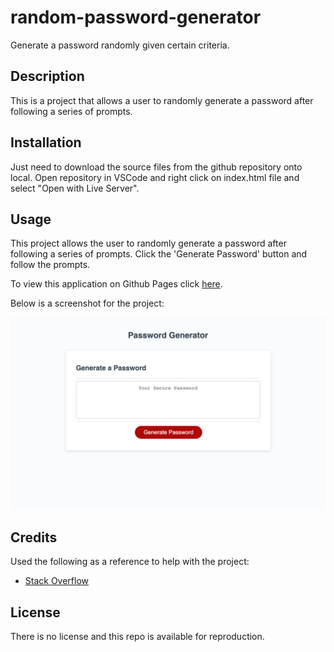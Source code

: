# random-password-generator
Generate a password randomly given certain criteria.

## Description

This is a project that allows a user to randomly generate a password after following a series of prompts.

## Installation

Just need to download the source files from the github repository onto local. Open repository in VSCode and right click on index.html file and select "Open with Live Server". 

## Usage

This project allows the user to randomly generate a password after following a series of prompts. Click the 'Generate Password' button and follow the prompts.


To view this application on Github Pages click [here](https://garrettanderson.github.io/random-password-generator/).

Below is a screenshot for the project:

![](assets/images/screenshot.png)

## Credits

Used the following as a reference to help with the project:

* [Stack Overflow](https://stackoverflow.com/questions/62627469/random-password-generator-with-prompts)


## License

There is no license and this repo is available for reproduction.

